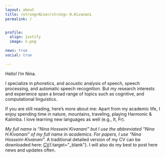 ```yaml
---
layout: about
title: <strong>Nina</strong> H.Kivanani
permalink: /


profile:
  align: justify
  image: n.png

news: true
social: true

---
```

Hello! I’m Nina.

I specialize in phonetics, and acoustic analysis of speech, speech processing, and automatic speech recognition. But my research interests and experience span a broad range of topics such as cognitive, and computational linguistics.  

If you are still reading, here’s more about me: Apart from my academic life, I enjoy spending time in nature, mountains, traveling, playing Harmonic & Kalimba. I love learning new languages as well (e.g., It, Fr).

<!---If you are still reading, here’s more about me: Apart from my academic life, I enjoy spending time in nature, mountains, traveling, playing Harmonic & Kalimba. I love learning new languages as well (e.g. It, Fr).--->

<!---Please go to [Projects](/Projects/){:target="\_blank"}, [CV](/CV/){:target="\_blank"}, to find out more about my work.--->

<i> My full name is “Nina Hosseini Kivanani” but I use the abbreviated “Nina H.Kivanani” of my full name in academics. For papers, I use “Nina Hosseini-Kivanani”.</i>
A traditional detailed version of my CV can be downloaded here: [CV](./assets/pdf){:target="\_blank"}. I will also do my best to post here news and updates often.

<!---
Link to your favorite [subreddit](http://reddit.com){:target="\_blank"}. You can put a picture in, too. The code is already in, just name your picture `prof_pic.jpg` and put it in the `img/` folder. Put your address / P.O. box / other info right below your picture. You can also disable any these elements by editing `profile` property of the YAML header of your `_pages/about.md`. Link to your social media connections, too. This theme is set up to use [Font Awesome icons](http://fortawesome.github.io/Font-Awesome/){:target="\_blank"} and [Academicons](https://jpswalsh.github.io/academicons/){:target="\_blank"}, like the ones below. Add your Facebook, Twitter, LinkedIn, Google Scholar, or just disable all of them."--->
